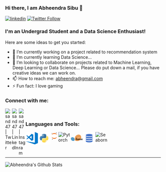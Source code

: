

### Hi there, I am Abheendra Sibu 👋

[![linkedin](https://img.shields.io/website?label=Abheendra&style=for-the-badge&&logo=linkedin&url=https%3A%2F%2Fcodestackr.com)](https://www.linkedin.com/in/abheendra/)
[![Twitter Follow](https://img.shields.io/twitter/follow/Abheendra?color=1DA1F2&logo=twitter&style=for-the-badge)](https://twitter.com/abheendra77)


### I'm an Undergrad Student and a Data Science Enthusiast!

Here are some ideas to get you started:

- 🔭 I’m currently working on a project related to recommendation system
- 🌱 I’m currently learning Data Science...
- 👯 I’m looking to collaborate on projects related to Machine Learning, Deep Learning or Data Science... Please do put down a mail, if you have creative ideas we can work on.
- 📫 How to reach me: abheendra@gmail.com 
- ⚡ Fun fact: I love gaming

### Connect with me:

[<img align="left" alt="sand47 | Twitter" width="22px" src="https://cdn.jsdelivr.net/npm/simple-icons@v3/icons/twitter.svg" />][twitter]
[<img align="left" alt="sand47 | LinkedIn" width="22px" src="https://cdn.jsdelivr.net/npm/simple-icons@v3/icons/linkedin.svg" />][linkedin]
[<img align="left" alt="sand47 | Instagram" width="22px" src="https://cdn.jsdelivr.net/npm/simple-icons@v3/icons/instagram.svg" />][instagram]

<br />

### Languages and Tools:

<img align="left" alt="Visual Studio Code" width="40px" src="https://raw.githubusercontent.com/github/explore/80688e429a7d4ef2fca1e82350fe8e3517d3494d/topics/visual-studio-code/visual-studio-code.png" />
<img align="left" alt="python" width="40px" src="https://raw.githubusercontent.com/github/explore/80688e429a7d4ef2fca1e82350fe8e3517d3494d/topics/python/python.png" />
<img align="left" alt="Jupyter Notebook" width="26px" src="https://raw.githubusercontent.com/github/explore/80688e429a7d4ef2fca1e82350fe8e3517d3494d/topics/jupyter-notebook/jupyter-notebook.png" />
<img align="left" alt="Pytorch" width="40px" src="https://avatars0.githubusercontent.com/u/21003710?s=200&v=4" />
<img align="left" alt="scikit-learn" width="40px" src="https://raw.githubusercontent.com/github/explore/80688e429a7d4ef2fca1e82350fe8e3517d3494d/topics/scikit-learn/scikit-learn.png" />
<img align="left" alt="sql" width="40px" src="https://raw.githubusercontent.com/github/explore/80688e429a7d4ef2fca1e82350fe8e3517d3494d/topics/sql/sql.png" />
<img align="left" alt="Seaborn" width="40px" src="https://raw.githubusercontent.com/github/explore/80688e429a7d4ef2fca1e82350fe8e3517d3494d/topics/seaborn/seaborn.png" />
<br />
<br />
<br />
<br />

---

<img align="left" alt="Abheendra's Github Stats" src="https://github-readme-stats.vercel.app/api?username=abheendra&show_icons=true&hide_border=true&count_private=true" />


[website]: ---
[twitter]: https://twitter.com/abheendra77
[instagram]: https://www.instagram.com/abheendra/
[linkedin]: https://www.linkedin.com/in/abheendra/
